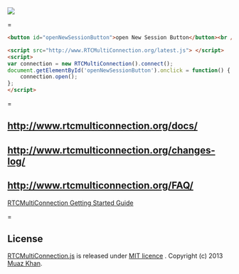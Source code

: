<a href="http://www.rtcmulticonnection.org/docs/">
    <img src="http://www.rtcmulticonnection.org/img/documentation.png" />
</a>

=

```html
<button id="openNewSessionButton">open New Session Button</button><br />

<script src="http://www.RTCMultiConnection.org/latest.js"> </script>
<script>
var connection = new RTCMultiConnection().connect();
document.getElementById('openNewSessionButton').onclick = function() {
    connection.open();
};
</script>
```

=

## http://www.rtcmulticonnection.org/docs/
## http://www.rtcmulticonnection.org/changes-log/
## http://www.rtcmulticonnection.org/FAQ/

[RTCMultiConnection Getting Started Guide](http://www.rtcmulticonnection.org/docs/getting-started/)

=

## License

[RTCMultiConnection.js](https://github.com/muaz-khan/WebRTC-Experiment/blob/master/RTCMultiConnection) is released under [MIT licence](https://www.webrtc-experiment.com/licence/) . Copyright (c) 2013 [Muaz Khan](https://plus.google.com/100325991024054712503).
